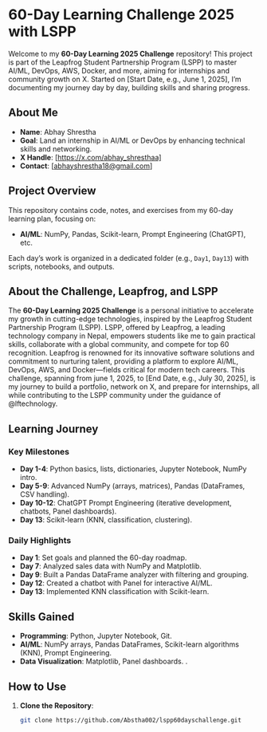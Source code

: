 # 60-Day Learning Challenge 2025 with LSPP

Welcome to my **60-Day Learning 2025 Challenge** repository! This project is part of the Leapfrog Student Partnership Program (LSPP) to master AI/ML, DevOps, AWS, Docker, and more, aiming for internships and community growth on X. Started on [Start Date, e.g., June 1, 2025], I’m documenting my journey day by day, building skills and sharing progress.

## About Me
- **Name**: Abhay Shrestha
- **Goal**: Land an internship in AI/ML or DevOps by enhancing technical skills and networking.
- **X Handle**: [https://x.com/abhay_shresthaa]
- **Contact**: [abhayshrestha18@gmail.com]

## Project Overview
This repository contains code, notes, and exercises from my 60-day learning plan, focusing on:
- **AI/ML**: NumPy, Pandas, Scikit-learn, Prompt Engineering (ChatGPT), etc.


Each day’s work is organized in a dedicated folder (e.g., `Day1`, `Day13`) with scripts, notebooks, and outputs.

## About the Challenge, Leapfrog, and LSPP
The **60-Day Learning 2025 Challenge** is a personal initiative to accelerate my growth in cutting-edge technologies, inspired by the Leapfrog Student Partnership Program (LSPP). LSPP, offered by Leapfrog, a leading technology company in Nepal, empowers students like me to gain practical skills, collaborate with a global community, and compete for top 60 recognition. Leapfrog is renowned for its innovative software solutions and commitment to nurturing talent, providing a platform to explore AI/ML, DevOps, AWS, and Docker—fields critical for modern tech careers. This challenge, spanning from june 1, 2025, to [End Date, e.g., July 30, 2025], is my journey to build a portfolio, network on X, and prepare for internships, all while contributing to the LSPP community under the guidance of @lftechnology.

## Learning Journey
### Key Milestones
- **Day 1-4**: Python basics, lists, dictionaries, Jupyter Notebook, NumPy intro.
- **Day 5-9**: Advanced NumPy (arrays, matrices), Pandas (DataFrames, CSV handling).
- **Day 10-12**: ChatGPT Prompt Engineering (iterative development, chatbots, Panel dashboards).
- **Day 13**: Scikit-learn (KNN, classification, clustering).

### Daily Highlights
- **Day 1**: Set goals and planned the 60-day roadmap.
- **Day 7**: Analyzed sales data with NumPy and Matplotlib.
- **Day 9**: Built a Pandas DataFrame analyzer with filtering and grouping.
- **Day 12**: Created a chatbot with Panel for interactive AI/ML.
- **Day 13**: Implemented KNN classification with Scikit-learn.

## Skills Gained
- **Programming**: Python, Jupyter Notebook, Git.
- **AI/ML**: NumPy arrays, Pandas DataFrames, Scikit-learn algorithms (KNN), Prompt Engineering.
- **Data Visualization**: Matplotlib, Panel dashboards.
.

## How to Use
1. **Clone the Repository**:
   ```bash
   git clone https://github.com/Abstha002/lspp60dayschallenge.git
